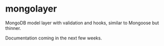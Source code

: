 mongolayer
==========

MongoDB model layer with validation and hooks, similar to Mongoose but thinner.

Documentation coming in the next few weeks.